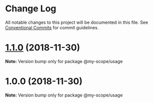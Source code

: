 # Change Log

All notable changes to this project will be documented in this file.
See [Conventional Commits](https://conventionalcommits.org) for commit guidelines.

# [1.1.0](https://github.com/quid/ui-framework/compare/v1.0.0...v1.1.0) (2018-11-30)

**Note:** Version bump only for package @my-scope/usage





# 1.0.0 (2018-11-30)

**Note:** Version bump only for package @my-scope/usage
